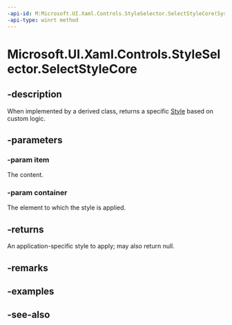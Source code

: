 ```yaml
---
-api-id: M:Microsoft.UI.Xaml.Controls.StyleSelector.SelectStyleCore(System.Object,Microsoft.UI.Xaml.DependencyObject)
-api-type: winrt method
---
```


<!-- Method syntax
virtual protected Windows.UI.Xaml.Style SelectStyleCore(System.Object item, Windows.UI.Xaml.DependencyObject container)
-->

# Microsoft.UI.Xaml.Controls.StyleSelector.SelectStyleCore

## -description
When implemented by a derived class, returns a specific [Style](../microsoft.ui.xaml/style.md) based on custom logic.

## -parameters
### -param item
The content.

### -param container
The element to which the style is applied.

## -returns
An application-specific style to apply; may also return null.

## -remarks

## -examples

## -see-also
